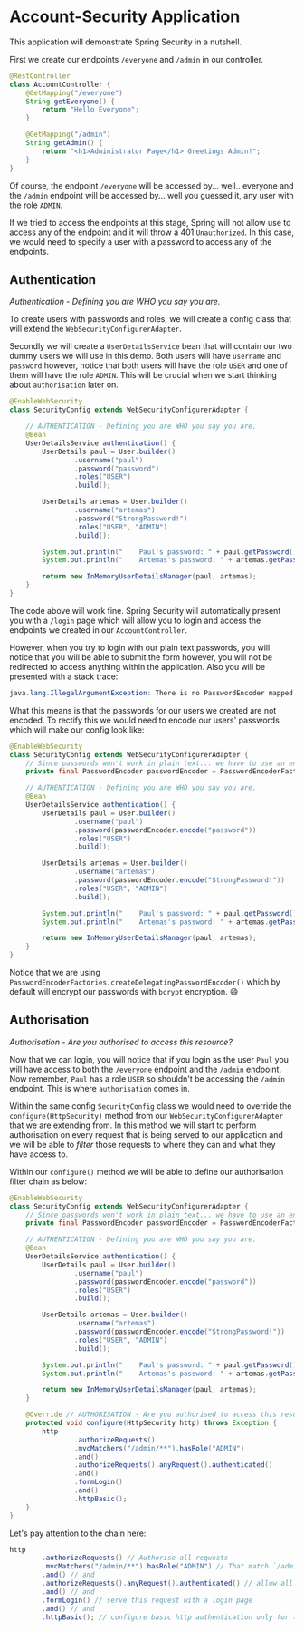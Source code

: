 # Account-Security Application

This application will demonstrate Spring Security in a nutshell.

First we create our endpoints `/everyone` and `/admin` in our controller.

```java
@RestController
class AccountController {
	@GetMapping("/everyone")
	String getEveryone() {
		return "Hello Everyone";
	}

	@GetMapping("/admin")
	String getAdmin() {
		return "<h1>Administrator Page</h1> Greetings Admin!";
	}
}
```

Of course, the endpoint `/everyone` will be accessed by... well.. everyone and the
`/admin` endpoint will be accessed by... well you guessed it, any user with the
role `ADMIN`.

If we tried to access the endpoints at this stage, Spring will not allow use to
access any of the endpoint and it will throw a 401 `Unauthorized`. In this case,
we would need to specify a user with a password to access any of the endpoints.

## Authentication

_Authentication - Defining you are WHO you say you are._

To create users with passwords and roles, we will create a config class that will
extend the `WebSecurityConfigurerAdapter`.

Secondly we will create a `UserDetailsService` bean that will contain our two
dummy users we will use in this demo. Both users will have `username` and 
`password` however, notice that both users will have the role `USER`
and one of them will have the role `ADMIN`. This will be crucial when 
we start thinking about `authorisation` later on.

```java
@EnableWebSecurity
class SecurityConfig extends WebSecurityConfigurerAdapter {

	// AUTHENTICATION - Defining you are WHO you say you are.
	@Bean
	UserDetailsService authentication() {
		UserDetails paul = User.builder()
				.username("paul")
				.password("password")
				.roles("USER")
				.build();

		UserDetails artemas = User.builder()
				.username("artemas")
				.password("StrongPassword!")
				.roles("USER", "ADMIN")
				.build();

		System.out.println("	Paul's password: " + paul.getPassword());
		System.out.println("	Artemas's password: " + artemas.getPassword());

		return new InMemoryUserDetailsManager(paul, artemas);
	}
}
```
The code above will work fine. Spring Security will automatically present you 
with a `/login` page which will allow you to login and access the endpoints
we created in our `AccountController`. 

However, when you try to login with our plain text passwords, 
you will notice that you will be able to submit the form however, 
you will not be redirected to access anything within the application. Also you
will be presented with a stack trace:

```java
java.lang.IllegalArgumentException: There is no PasswordEncoder mapped for the id "null"
```

What this means is that the passwords for our users we created are not encoded.
To rectify this we would need to encode our users' passwords which will make
our config look like:

```java
@EnableWebSecurity
class SecurityConfig extends WebSecurityConfigurerAdapter {
	// Since passwords won't work in plain text... we have to use an encoder for passwords to work through login
	private final PasswordEncoder passwordEncoder = PasswordEncoderFactories.createDelegatingPasswordEncoder();

	// AUTHENTICATION - Defining you are WHO you say you are.
	@Bean
	UserDetailsService authentication() {
		UserDetails paul = User.builder()
				.username("paul")
				.password(passwordEncoder.encode("password"))
				.roles("USER")
				.build();

		UserDetails artemas = User.builder()
				.username("artemas")
				.password(passwordEncoder.encode("StrongPassword!"))
				.roles("USER", "ADMIN")
				.build();

		System.out.println("	Paul's password: " + paul.getPassword());
		System.out.println("	Artemas's password: " + artemas.getPassword());

		return new InMemoryUserDetailsManager(paul, artemas);
	}
}
```

Notice that we are using `PasswordEncoderFactories.createDelegatingPasswordEncoder()` which 
by default will encrypt our passwords with `bcrypt` encryption. :smile:

## Authorisation

_Authorisation - Are you authorised to access this resource?_

Now that we can login, you will notice that if you login as the user `Paul`
you will have access to both the `/everyone` endpoint and the `/admin`
endpoint. Now remember, `Paul` has a role `USER` so shouldn't be accessing 
the `/admin` endpoint. This is where `authorisation` comes in.

Within the same config `SecurityConfig` class we would need to override 
the `configure(HttpSecurity)` method from our `WebSecurityConfigurerAdapter`
that we are extending from. In this method we will start to perform authorisation
on every request that is being served to our application and we will be able to
_filter_ those requests to where they can and what they have access to.

Within our `configure()` method we will be able to define our authorisation 
filter chain as below:

```java
@EnableWebSecurity
class SecurityConfig extends WebSecurityConfigurerAdapter {
	// Since passwords won't work in plain text... we have to use an encoder for passwords to work through login
	private final PasswordEncoder passwordEncoder = PasswordEncoderFactories.createDelegatingPasswordEncoder();

	// AUTHENTICATION - Defining you are WHO you say you are.
	@Bean
	UserDetailsService authentication() {
		UserDetails paul = User.builder()
				.username("paul")
				.password(passwordEncoder.encode("password"))
				.roles("USER")
				.build();

		UserDetails artemas = User.builder()
				.username("artemas")
				.password(passwordEncoder.encode("StrongPassword!"))
				.roles("USER", "ADMIN")
				.build();

		System.out.println("	Paul's password: " + paul.getPassword());
		System.out.println("	Artemas's password: " + artemas.getPassword());

		return new InMemoryUserDetailsManager(paul, artemas);
	}

	@Override // AUTHORISATION - Are you authorised to access this resource?
	protected void configure(HttpSecurity http) throws Exception {
		http
				.authorizeRequests()
				.mvcMatchers("/admin/**").hasRole("ADMIN")
				.and()
				.authorizeRequests().anyRequest().authenticated()
				.and()
				.formLogin()
				.and()
				.httpBasic();
	}
}
```

Let's pay attention to the chain here:

```java
http
        .authorizeRequests() // Authorise all requests
        .mvcMatchers("/admin/**").hasRole("ADMIN") // That match `/admin` for any user with the role `ADMIN`
        .and() // and 
        .authorizeRequests().anyRequest().authenticated() // allow all authenticated requests
        .and() // and
        .formLogin() // serve this request with a login page
        .and() // and
        .httpBasic(); // configure basic http authentication only for this request.
```